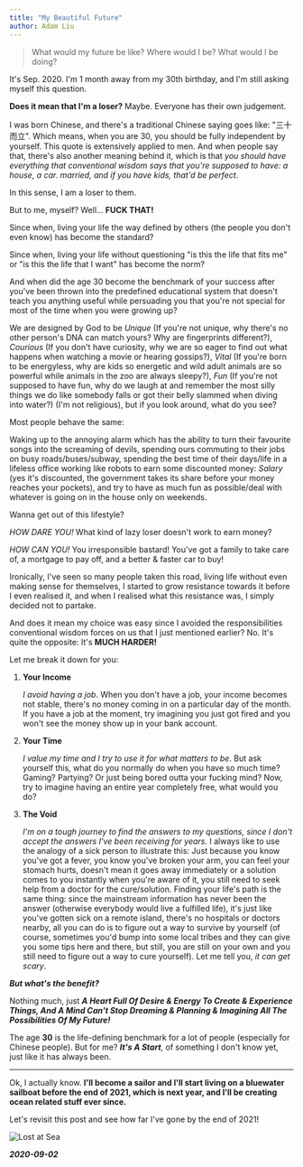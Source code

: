 ```yaml
---
title: "My Beautiful Future"
author: Adam Liu
---
```


> <Highlight>What would my future be like? Where would I be? What would I be doing?</Highlight>

It's Sep. 2020. I'm 1 month away from my 30th birthday, and I'm still asking myself this question.

**Does it mean that I'm a loser?** Maybe. Everyone has their own judgement.

I was born Chinese, and there's a traditional Chinese saying goes like: "三十而立". Which means, when you are 30, you should be fully independent by yourself. This quote is extensively applied to men. And when people say that, there's also another meaning behind it, which is that *you should have everything that conventional wisdom says that you're supposed to have: a house, a car. married, and if you have kids, that'd be perfect*.

In this sense, I am a loser to them.

But to me, myself? Well... **FUCK THAT!**

Since when, living your life the way defined by others (the people you don't even know) has become the standard?

Since when, living your life without questioning "is this the life that fits me" or "is this the life that I want" has become the norm?

And when did the age 30 become the benchmark of your success after you've been thrown into the predefined educational system that doesn't teach you anything useful while persuading you that you're not special for most of the time when you were growing up?

We are designed by God to be *Unique* (If you're not unique, why there's no other person's DNA can match yours? Why are fingerprints different?),
*Courious* (If you don't have curiosity, why we are so eager to find out what happens when watching a movie or hearing gossips?),
*Vital* (If you're born to be energyless, why are kids so energetic and wild adult animals are so powerful while animals in the zoo are always sleepy?),
*Fun* (If you're not supposed to have fun, why do we laugh at and remember the most silly things we do like somebody falls or got their belly slammed when diving into water?)
(I'm not religious), but if you look around, what do you see?

Most people behave the same:

Waking up to the annoying alarm which has the ability to turn their favourite songs into the screaming of devils, spending ours commuting to their jobs on busy roads/buses/subway, spending the best time of their days/life in a lifeless office working like robots to earn some discounted money: *Salary* (yes it's discounted, the government takes its share before your money reaches your pockets), and try to have as much fun as possible/deal with whatever is going on in the house only on weekends.

Wanna get out of this lifestyle?

*HOW DARE YOU!* What kind of lazy loser doesn't work to earn money?

*HOW CAN YOU!* You irresponsible bastard! You've got a family to take care of, a mortgage to pay off, and a better & faster car to buy!

Ironically, I've seen so many people taken this road, living life without even making sense for themselves, I started to grow resistance towards it before I even realised it, and when I realised what this resistance was, I simply decided not to partake.

And does it mean my choice was easy since I avoided the responsibilities conventional wisdom forces on us that I just mentioned earlier? No. It's quite the opposite: It's **MUCH HARDER!**

Let me break it down for you:

1. **Your Income**

	*I avoid having a job*. When you don't have a job, your income becomes not stable, there's no money coming in on a particular day of the month. If you have a job at the moment, try imagining you just got fired and you won't see the money show up in your bank account.

2. **Your Time**

	*I value my time and I try to use it for what matters to be*. But ask yourself this, what do you normally do when you have so much time? Gaming? Partying? Or just being bored outta your fucking mind? Now, try to imagine having an entire year completely free, what would you do?

3. **The Void**

	*I'm on a tough journey to find the answers to my questions, since I don't accept the answers I've been receiving for years*. I always like to use the analogy of a sick person to illustrate this: Just because you know you've got a fever, you know you've broken your arm, you can feel your stomach hurts, doesn't mean it goes away immediately or a solution comes to you instantly when you're aware of it, you still need to seek help from a doctor for the cure/solution. Finding your life's path is the same thing: since the mainstream information has never been the answer (otherwise everybody would live a fulfilled life), it's just like you've gotten sick on a remote island, there's no hospitals or doctors nearby, all you can do is to figure out a way to survive by yourself (of course, sometimes you'd bump into some local tribes and they can give you some tips here and there, but still, you are still on your own and you still need to figure out a way to cure yourself). Let me tell you, *it can get scary*.

***But what's the benefit?***

Nothing much, just ***A Heart Full Of Desire & Energy To Create & Experience Things, And A Mind Can't Stop Dreaming & Planning & Imagining All The Possibilities Of My Future!***

The age **30** is the life-defining benchmark for a lot of people (especially for Chinese people). But for me? ***It's A Start***, of something I don't know yet, just like it has always been.

---

Ok, I actually know. **I'll become a sailor and I'll start living on a bluewater sailboat before the end of 2021, which is next year, and I'll be creating ocean related stuff ever since.**

Let's revisit this post and see how far I've gone by the end of 2021!

![Lost at Sea](https://source.unsplash.com/SLf9CvojiPo/1600x900)

***2020-09-02***
